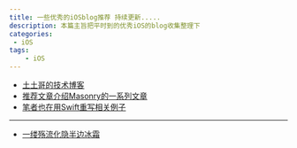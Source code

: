 ```yaml
---
title: 一些优秀的iOSblog推荐 持续更新..... 
description: 本篇主旨把平时到的优秀iOS的blog收集整理下
categories:
 - iOS 
tags:
    - iOS
---
```


- [土土哥的技术博客](http://tutuge.me/)
- [推荐文章介绍Masonry的一系列文章](http://tutuge.me/2015/05/23/autolayout-example-with-masonry/)
- [笔者也在用Swift重写相关例子](https://github.com/xtcmoons/AutolayoutExampleWithSnapKit)

---

- [一缕殇流化隐半边冰霜](https://halfrost.com/)